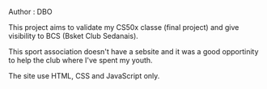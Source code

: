 Author : DBO

This project aims to validate my CS50x classe (final project) and give visibility to
BCS (Bsket Club Sedanais).

This sport association doesn't have a sebsite and it was a good opportinity to help the club where I've spent my youth.

The site use HTML, CSS and JavaScript only.